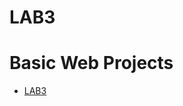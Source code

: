 # LAB3
 
<h1>Basic Web Projects</h1>

<ul>
    <li><a href="lab4/index.html" target="_blank">LAB3</a></li>  
</ul>